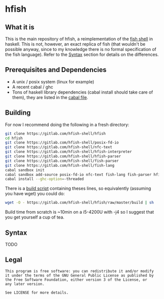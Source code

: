 # hfish

## What it is

This is the main repository of hfish, a reimplementation of the [fish shell][fish-shell] in haskell.
This is not, however, an exact replica of fish (that wouldn't be possible anyway, since to my knowledge there is no formal specification of the fish language).
Refer to the [Syntax](#syntax) section for details on the differences.

## Prerequisites and Dependencies
  * A unix / posix system (linux for example)
  * A recent cabal / ghc
  * Tons of haskell library dependencies (cabal install should take care of them), they are listed in the [cabal file][hfish-cabal-file].


## Building

For now I recommend doing the following in a fresh directory:

```sh
git clone https://gitlab.com/hfish-shell/hfish
cd hfish
git clone https://gitlab.com/hfish-shell/posix-fd-io
git clone https://gitlab.com/hfish-shell/nfc-text
git clone https://gitlab.com/hfish-shell/hfish-interpreter
git clone https://gitlab.com/hfish-shell/hfish-parser
git clone https://gitlab.com/hfish-shell/fish-parser
git clone https://gitlab.com/hfish-shell/fish-lang
cabal sandbox init
cabal sandbox add-source posix-fd-io nfc-text fish-lang fish-parser hfish-parser hfish-interpreter
cabal install --ghc-option=-threaded
```

There is a [build script][hfish-build-script] containing theses lines, so equivalently (assuming you have wget) you could do:
```sh
wget -O - https://gitlab.com/hfish-shell/hfish/raw/master/build | sh
```

Build time from scratch is ~10min on a i5-4200U with -j4 so I suggest that you get yourself a cup of tea.

## Syntax

TODO

## Legal
    This program is free software: you can redistribute it and/or modify
    it under the terms of the GNU General Public License as published by
    the Free Software Foundation, either version 3 of the License, or
    any later version.
    
    See LICENSE for more details.


[hfish-cabal-file]: https://gitlab.com/hfish-shell/hfish/blob/master/hfish.cabal
[hfish-build-script]: https://gitlab.com/hfish-shell/hfish/blob/master/build
[fish-shell]: https://github.com/fish-shell/fish-shell/
